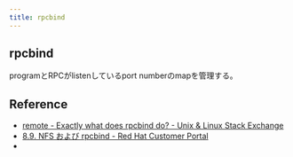 ```yaml
---
title: rpcbind
---
```


## rpcbind
programとRPCがlistenしているport numberのmapを管理する。

## Reference
* [remote - Exactly what does rpcbind do? - Unix & Linux Stack Exchange](https://unix.stackexchange.com/questions/234154/exactly-what-does-rpcbind-do)
* [8.9. NFS および rpcbind - Red Hat Customer Portal](https://access.redhat.com/documentation/ja-jp/red_hat_enterprise_linux/7/html/storage_administration_guide/s2-nfs-methodology-portmap)
*
